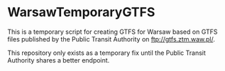 # WarsawTemporaryGTFS

This is a temporary script for creating GTFS for Warsaw based on GTFS files
published by the Public Transit Authority on <ftp://gtfs.ztm.waw.pl/>.

This repository only exists as a temporary fix until the Public Transit Authority shares
a better endpoint.
